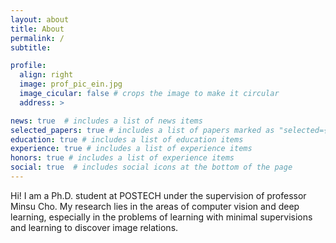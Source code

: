 ```yaml
---
layout: about
title: About
permalink: /
subtitle:

profile:
  align: right
  image: prof_pic_ein.jpg
  image_cicular: false # crops the image to make it circular
  address: >

news: true  # includes a list of news items
selected_papers: true # includes a list of papers marked as "selected={true}"
education: true # includes a list of education items
experience: true # includes a list of experience items
honors: true # includes a list of experience items
social: true  # includes social icons at the bottom of the page
---
```


Hi! I am a Ph.D. student at POSTECH under the supervision of professor Minsu Cho. My research lies in the areas of computer vision and deep learning, especially in the problems of learning with minimal supervisions and learning to discover image relations.
